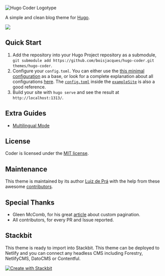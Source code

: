 ![Hugo Coder Logotype](https://github.com/boisjacques/hugo-coder/blob/master/images/logos/logotype-a.png)

A simple and clean blog theme for [Hugo](https://gohugo.io/).

![](https://github.com/boisjacques/hugo-coder/blob/master/images/screenshot.png)

## Quick Start

1. Add the repository into your Hugo Project repository as a submodule, `git submodule add https://github.com/boisjacques/hugo-coder.git themes/hugo-coder`.
2. Configure your `config.toml`. You can either use the [this minimal configuration](https://github.com/luizdepra/hugo-coder/wiki/Configurations#complete-example) as a base, or look for a complete explanation about all configurations [here](https://github.com/luizdepra/hugo-coder/wiki/Configurations). The [`config.toml`](https://github.com/boisjacques/hugo-coder/blob/master/exampleSite/config.toml) inside the [`exampleSite`](https://github.com/boisjacques/hugo-coder/tree/master/exampleSite) is also a good reference.
3. Build your site with `hugo serve` and see the result at `http://localhost:1313/`.

## Extra Guides

* [Multilingual Mode](https://github.com/boisjacques/hugo-coder/wiki/Multilingual-Mode)

## License

Coder is licensed under the [MIT license](https://github.com/boisjacques/hugo-coder/blob/master/LICENSE.md).

## Maintenance

This theme is maintained by its author [Luiz de Prá](https://github.com/luizdepra) with the help from these awesome [contributors](CONTRIBUTORS.md).

## Special Thanks

- Gleen McComb, for his great [article](https://glennmccomb.com/articles/how-to-build-custom-hugo-pagination/) about custom pagination.
- All contributors, for every PR and Issue reported.

## Stackbit

This theme is ready to import into Stackbit. This theme can be deployed to Netlify and you can connect any headless CMS including Forestry, NetlifyCMS, DatoCMS or Contentful. 

[![Create with Stackbit](https://assets.stackbit.com/badge/create-with-stackbit.svg)](https://app.stackbit.com/create?theme=https://github.com/luizdepra/hugo-coder)
